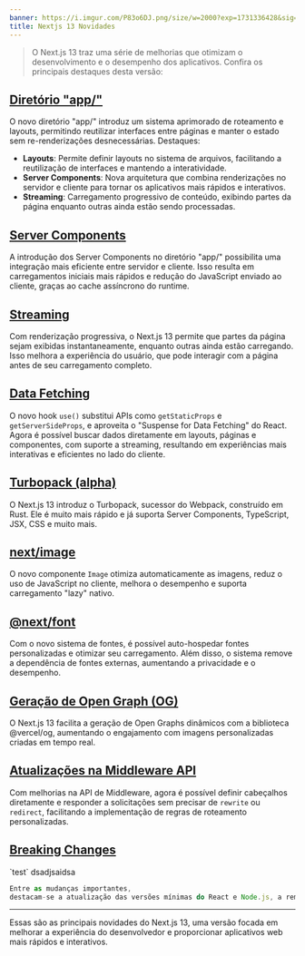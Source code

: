 ```yaml
---
banner: https://i.imgur.com/P83o6DJ.png/size/w=2000?exp=1731336428&sig=V5Z7LonHE2gpVsbsDcfCy6fBKGNlKv84hP4V6uVEWXg
title: Nextjs 13 Novidades
---
```

> O Next.js 13 traz uma série de melhorias que otimizam o desenvolvimento e o desempenho dos aplicativos. Confira os principais destaques desta versão:

## [**Diretório "app/"**](https://nextjs.org/blog/next-13#app-directory-beta)

O novo diretório "app/" introduz um sistema aprimorado de roteamento e layouts, permitindo reutilizar interfaces entre páginas e manter o estado sem re-renderizações desnecessárias. Destaques:

- **Layouts**: Permite definir layouts no sistema de arquivos, facilitando a reutilização de interfaces e mantendo a interatividade.
- **Server Components**: Nova arquitetura que combina renderizações no servidor e cliente para tornar os aplicativos mais rápidos e interativos.
- **Streaming**: Carregamento progressivo de conteúdo, exibindo partes da página enquanto outras ainda estão sendo processadas.

## [**Server Components**](https://nextjs.org/blog/next-13#server-components)

A introdução dos Server Components no diretório "app/" possibilita uma integração mais eficiente entre servidor e cliente. Isso resulta em carregamentos iniciais mais rápidos e redução do JavaScript enviado ao cliente, graças ao cache assíncrono do runtime.

## [**Streaming**](https://nextjs.org/blog/next-13#streaming)

Com renderização progressiva, o Next.js 13 permite que partes da página sejam exibidas instantaneamente, enquanto outras ainda estão carregando. Isso melhora a experiência do usuário, que pode interagir com a página antes de seu carregamento completo.

## [**Data Fetching**](https://nextjs.org/blog/next-13#data-fetching)

O novo hook `use()` substitui APIs como `getStaticProps` e `getServerSideProps`, e aproveita o "Suspense for Data Fetching" do React. Agora é possível buscar dados diretamente em layouts, páginas e componentes, com suporte a streaming, resultando em experiências mais interativas e eficientes no lado do cliente.

## [**Turbopack (alpha)**](https://nextjs.org/blog/next-13#introducing-turbopack-alpha)

O Next.js 13 introduz o Turbopack, sucessor do Webpack, construído em Rust. Ele é muito mais rápido e já suporta Server Components, TypeScript, JSX, CSS e muito mais.

## [**next/image**](https://nextjs.org/blog/next-13#nextimage)

O novo componente `Image` otimiza automaticamente as imagens, reduz o uso de JavaScript no cliente, melhora o desempenho e suporta carregamento "lazy" nativo.

## [**@next/font**](https://nextjs.org/blog/next-13#nextfont)

Com o novo sistema de fontes, é possível auto-hospedar fontes personalizadas e otimizar seu carregamento. Além disso, o sistema remove a dependência de fontes externas, aumentando a privacidade e o desempenho.

## [**Geração de Open Graph (OG)**](https://nextjs.org/blog/next-13#og-image-generation)

O Next.js 13 facilita a geração de Open Graphs dinâmicos com a biblioteca @vercel/og, aumentando o engajamento com imagens personalizadas criadas em tempo real.

## [**Atualizações na Middleware API**](https://nextjs.org/blog/next-13#middleware-api-updates)

Com melhorias na API de Middleware, agora é possível definir cabeçalhos diretamente e responder a solicitações sem precisar de `rewrite` ou `redirect`, facilitando a implementação de regras de roteamento personalizadas.


## [**Breaking Changes**](https://nextjs.org/blog/next-13#breaking-changes)


<p color="#ff0000">`test`
dsadjsaidsa

```js
Entre as mudanças importantes,
destacam-se a atualização das versões mínimas do React e Node.js, a remoção de funcionalidades obsoletas e a definição de novos navegadores suportados.
```

---
</font>

Essas são as principais novidades do Next.js 13, uma versão focada em melhorar a experiência do desenvolvedor e proporcionar aplicativos web mais rápidos e interativos.